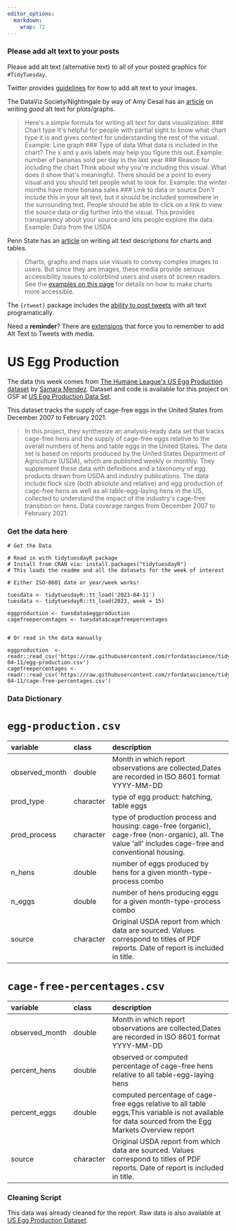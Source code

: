 ```yaml
---
editor_options: 
  markdown: 
    wrap: 72
---
```


### Please add alt text to your posts

Please add alt text (alternative text) to all of your posted graphics
for `#TidyTuesday`.

Twitter provides
[guidelines](https://help.twitter.com/en/using-twitter/picture-descriptions)
for how to add alt text to your images.

The DataViz Society/Nightingale by way of Amy Cesal has an
[article](https://medium.com/nightingale/writing-alt-text-for-data-visualization-2a218ef43f81)
on writing *good* alt text for plots/graphs.

> Here's a simple formula for writing alt text for data visualization:
> \### Chart type It's helpful for people with partial sight to know
> what chart type it is and gives context for understanding the rest of
> the visual. Example: Line graph \### Type of data What data is
> included in the chart? The x and y axis labels may help you figure
> this out. Example: number of bananas sold per day in the last year
> \### Reason for including the chart Think about why you're including
> this visual. What does it show that's meaningful. There should be a
> point to every visual and you should tell people what to look for.
> Example: the winter months have more banana sales \### Link to data or
> source Don't include this in your alt text, but it should be included
> somewhere in the surrounding text. People should be able to click on a
> link to view the source data or dig further into the visual. This
> provides transparency about your source and lets people explore the
> data. Example: Data from the USDA

Penn State has an
[article](https://accessibility.psu.edu/images/charts/) on writing alt
text descriptions for charts and tables.

> Charts, graphs and maps use visuals to convey complex images to users.
> But since they are images, these media provide serious accessibility
> issues to colorblind users and users of screen readers. See the
> [examples on this page](https://accessibility.psu.edu/images/charts/)
> for details on how to make charts more accessible.

The `{rtweet}` package includes the [ability to post
tweets](https://docs.ropensci.org/rtweet/reference/post_tweet.html) with
alt text programatically.

Need a **reminder**? There are
[extensions](https://chrome.google.com/webstore/detail/twitter-required-alt-text/fpjlpckbikddocimpfcgaldjghimjiik/related)
that force you to remember to add Alt Text to Tweets with media.

# US Egg Production

The data this week comes from [The Humane League's US Egg Production
dataset](https://thehumaneleague.org/article/E008R01-us-egg-production-data)
by [Samara Mendez](https://samaramendez.github.io/). Dataset and code is available for this project on OSF at [US Egg Production Data Set](https://osf.io/z2gxn/).

This dataset tracks the supply of cage-free eggs in the United States from December 2007 to February 2021.

> In this project, they synthesize an analysis-ready data set that
> tracks cage-free hens and the supply of cage-free eggs relative to the
> overall numbers of hens and table eggs in the United States. The data
> set is based on reports produced by the United States Department of
> Agriculture (USDA), which are published weekly or monthly. They
> supplement these data with definitions and a taxonomy of egg products
> drawn from USDA and industry publications. The data include flock size
> (both absolute and relative) and egg production of cage-free hens as
> well as all table-egg-laying hens in the US, collected to understand
> the impact of the industry's cage-free transition on hens. Data
> coverage ranges from December 2007 to February 2021.



### Get the data here

```{r}
# Get the Data

# Read in with tidytuesdayR package 
# Install from CRAN via: install.packages("tidytuesdayR")
# This loads the readme and all the datasets for the week of interest

# Either ISO-8601 date or year/week works!

tuesdata <- tidytuesdayR::tt_load('2023-04-11')
tuesdata <- tidytuesdayR::tt_load(2023, week = 15)

eggproduction <- tuesdata$eggproduction
cagefreepercentages <- tuesdata$cagefreepercentages


# Or read in the data manually

eggproduction  <- readr::read_csv('https://raw.githubusercontent.com/rfordatascience/tidytuesday/master/data/2023/2023-04-11/egg-production.csv')
cagefreepercentages <- readr::read_csv('https://raw.githubusercontent.com/rfordatascience/tidytuesday/master/data/2023/2023-04-11/cage-free-percentages.csv')

```

### Data Dictionary

# `egg-production.csv`

|variable       |class     |description    |
|:--------------|:---------|:--------------|
|observed_month |double    |Month in which report observations are collected,Dates are recorded in ISO 8601 format YYYY-MM-DD |
|prod_type      |character |type of egg product: hatching, table eggs      |
|prod_process   |character |type of production process and housing: cage-free (organic), cage-free (non-organic), all. The value 'all' includes cage-free and conventional housing.   |
|n_hens         |double    |number of eggs produced by hens for a given month-type-process combo   |
|n_eggs         |double    |number of hens producing eggs for a given month-type-process combo     |
|source         |character |Original USDA report from which data are sourced. Values correspond to titles of PDF reports. Date of report is included in title.   |


# `cage-free-percentages.csv`

|variable       |class     |description    |
|:--------------|:---------|:--------------|
|observed_month |double    |Month in which report observations are collected,Dates are recorded in ISO 8601 format YYYY-MM-DD |
|percent_hens   |double    |observed or computed percentage of cage-free hens relative to all table-egg-laying hens  |
|percent_eggs   |double    |computed percentage of cage-free eggs relative to all table eggs,This variable is not available for data sourced from the Egg Markets Overview report |
|source         |character |Original USDA report from which data are sourced. Values correspond to titles of PDF reports. Date of report is included in title.  |


### Cleaning Script

This data was already cleaned for the report. Raw data is also available at [US Egg Production Dataset](https://osf.io/z2gxn/).
